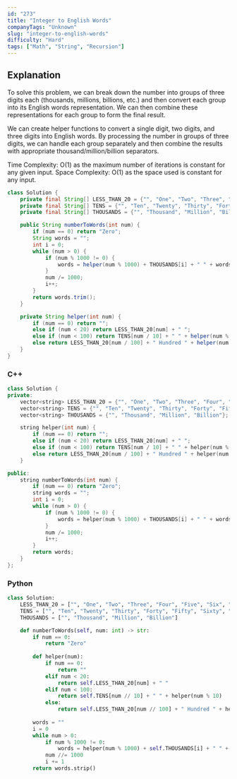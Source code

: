 ```yaml
---
id: "273"
title: "Integer to English Words"
companyTags: "Unknown"
slug: "integer-to-english-words"
difficulty: "Hard"
tags: ["Math", "String", "Recursion"]
---
```


## Explanation
To solve this problem, we can break down the number into groups of three digits each (thousands, millions, billions, etc.) and then convert each group into its English words representation. We can then combine these representations for each group to form the final result.

We can create helper functions to convert a single digit, two digits, and three digits into English words. By processing the number in groups of three digits, we can handle each group separately and then combine the results with appropriate thousand/million/billion separators.

Time Complexity: O(1) as the maximum number of iterations is constant for any given input.
Space Complexity: O(1) as the space used is constant for any input.
```java
class Solution {
    private final String[] LESS_THAN_20 = {"", "One", "Two", "Three", "Four", "Five", "Six", "Seven", "Eight", "Nine", "Ten", "Eleven", "Twelve", "Thirteen", "Fourteen", "Fifteen", "Sixteen", "Seventeen", "Eighteen", "Nineteen"};
    private final String[] TENS = {"", "Ten", "Twenty", "Thirty", "Forty", "Fifty", "Sixty", "Seventy", "Eighty", "Ninety"};
    private final String[] THOUSANDS = {"", "Thousand", "Million", "Billion"};

    public String numberToWords(int num) {
        if (num == 0) return "Zero";
        String words = "";
        int i = 0;
        while (num > 0) {
            if (num % 1000 != 0) {
                words = helper(num % 1000) + THOUSANDS[i] + " " + words;
            }
            num /= 1000;
            i++;
        }
        return words.trim();
    }

    private String helper(int num) {
        if (num == 0) return "";
        else if (num < 20) return LESS_THAN_20[num] + " ";
        else if (num < 100) return TENS[num / 10] + " " + helper(num % 10);
        else return LESS_THAN_20[num / 100] + " Hundred " + helper(num % 100);
    }
}
```

### C++
```cpp
class Solution {
private:
    vector<string> LESS_THAN_20 = {"", "One", "Two", "Three", "Four", "Five", "Six", "Seven", "Eight", "Nine", "Ten", "Eleven", "Twelve", "Thirteen", "Fourteen", "Fifteen", "Sixteen", "Seventeen", "Eighteen", "Nineteen"};
    vector<string> TENS = {"", "Ten", "Twenty", "Thirty", "Forty", "Fifty", "Sixty", "Seventy", "Eighty", "Ninety"};
    vector<string> THOUSANDS = {"", "Thousand", "Million", "Billion"};

    string helper(int num) {
        if (num == 0) return "";
        else if (num < 20) return LESS_THAN_20[num] + " ";
        else if (num < 100) return TENS[num / 10] + " " + helper(num % 10);
        else return LESS_THAN_20[num / 100] + " Hundred " + helper(num % 100);
    }

public:
    string numberToWords(int num) {
        if (num == 0) return "Zero";
        string words = "";
        int i = 0;
        while (num > 0) {
            if (num % 1000 != 0) {
                words = helper(num % 1000) + THOUSANDS[i] + " " + words;
            }
            num /= 1000;
            i++;
        }
        return words;
    }
};
```

### Python
```python
class Solution:
    LESS_THAN_20 = ["", "One", "Two", "Three", "Four", "Five", "Six", "Seven", "Eight", "Nine", "Ten", "Eleven", "Twelve", "Thirteen", "Fourteen", "Fifteen", "Sixteen", "Seventeen", "Eighteen", "Nineteen"]
    TENS = ["", "Ten", "Twenty", "Thirty", "Forty", "Fifty", "Sixty", "Seventy", "Eighty", "Ninety"]
    THOUSANDS = ["", "Thousand", "Million", "Billion"]

    def numberToWords(self, num: int) -> str:
        if num == 0:
            return "Zero"
        
        def helper(num):
            if num == 0:
                return ""
            elif num < 20:
                return self.LESS_THAN_20[num] + " "
            elif num < 100:
                return self.TENS[num // 10] + " " + helper(num % 10)
            else:
                return self.LESS_THAN_20[num // 100] + " Hundred " + helper(num % 100)
        
        words = ""
        i = 0
        while num > 0:
            if num % 1000 != 0:
                words = helper(num % 1000) + self.THOUSANDS[i] + " " + words
            num //= 1000
            i += 1
        return words.strip()
```